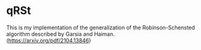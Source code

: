 # qRSt
 This is my implementation of the generalization of the Robinson-Schensted algorithm described by Garsia and Haiman. (https://arxiv.org/pdf/2104.13846)
